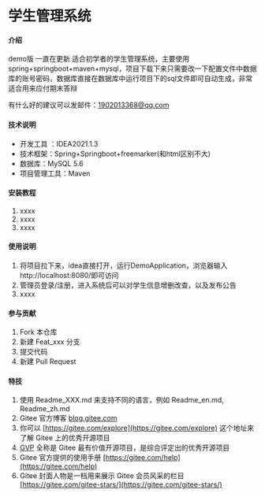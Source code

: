 # 学生管理系统

#### 介绍
demo版 一直在更新
适合初学者的学生管理系统，主要使用spring+springboot+maven+mysql，项目下载下来只需要改一下配置文件中数据库的账号密码，数据库直接在数据库中运行项目下的sql文件即可自动生成，非常适合用来应付期末答辩

有什么好的建议可以发邮件：1902013368@qq.com

#### 技术说明
- 开发工具 ：IDEA2021.1.3
- 技术框架：Spring+Springboot+freemarker(和html区别不大)
- 数据库：MySQL 5.6
- 项目管理工具：Maven


#### 安装教程

1.  xxxx
2.  xxxx
3.  xxxx

#### 使用说明

1.  将项目拉下来，idea直接打开，运行DemoApplication，浏览器输入http://localhost:8080/即可访问
2.  管理员登录/注册，进入系统后可以对学生信息增删改查，以及发布公告
3.  xxxx

#### 参与贡献

1.  Fork 本仓库
2.  新建 Feat_xxx 分支
3.  提交代码
4.  新建 Pull Request


#### 特技

1.  使用 Readme\_XXX.md 来支持不同的语言，例如 Readme\_en.md, Readme\_zh.md
2.  Gitee 官方博客 [blog.gitee.com](https://blog.gitee.com)
3.  你可以 [https://gitee.com/explore](https://gitee.com/explore) 这个地址来了解 Gitee 上的优秀开源项目
4.  [GVP](https://gitee.com/gvp) 全称是 Gitee 最有价值开源项目，是综合评定出的优秀开源项目
5.  Gitee 官方提供的使用手册 [https://gitee.com/help](https://gitee.com/help)
6.  Gitee 封面人物是一档用来展示 Gitee 会员风采的栏目 [https://gitee.com/gitee-stars/](https://gitee.com/gitee-stars/)
